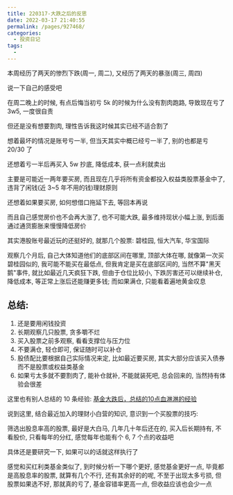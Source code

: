 ```yaml
---
title: 220317-大跌之后的反思
date: 2022-03-17 21:40:55
permalink: /pages/927468/
categories:
  - 投资日记
tags:
  -
---
```


本周经历了两天的惨烈下跌(周一, 周二), 又经历了两天的暴涨(周三, 周四)

说一下自己的感受吧

在周二晚上的时候, 有点后悔当初亏 5k 的时候为什么没有割肉跑路, 导致现在亏了 3w5, 一度很自责

但还是没有想要割肉, 理性告诉我这时候其实已经不适合割了

想着最坏的情况是账号亏一半, 但当天其实中概已经亏一半了, 别的也都是亏 20/30 了

还想着亏一半后再买入 5w 抄底, 降低成本, 获一点利就卖出

主要是可能近一两年要买房, 而且现在几乎将所有资金都投入权益类股票基金中了, 违背了闲钱(近 3~5 年不用的钱)理财原则

还想着如果要买房, 如何想借口拖延下去, 等回本再说

而且自己感觉房价也不会再大涨了, 也不可能大跌, 最多维持现状小幅上涨, 到后面通过通货膨胀来慢慢降低房价

其实港股账号最近玩的还挺好的, 就那几个股票: 碧桂园, 恒大汽车, 华宝国际

观察几个月后, 自己大体知道他们的底部区间在哪里, 顶部大体在哪, 就像第一次买碧桂园似的, 我可能不能买在最低点, 但我肯定是买在底部区间的, 当然不算"黑天鹅"事件, 就比如最近几天疯狂下跌, 但由于仓位比较小, 下跌厉害还可以继续补仓, 降低成本, 等正常上涨后还能赚更多钱; 而如果满仓, 只能看着遍地黄金叹息

## 总结:

1. 还是要用闲钱投资
2. 长期观察几只股票, 贪多嚼不烂
3. 买入股票之前多观察, 看看支撑位与压力位
4. 不要满仓, 轻仓即可, 保证随时可以补仓
5. 股债配比要根据自己实际情况来定, 比如最近要买房, 其实大部分应该买入债券而不是股票或权益类基金
6. 如果亏太多就不要割肉了, 能补仓就补, 不能就装死吧, 总会回来的, 当然持有体验会很差

这里也有别人总结的 10 条经验: [基金大跌后，总结的10点血淋淋的经验](https://xueqiu.com/2217395043/214178617?sharetime=2)

说到这里, 结合最近加入的理财小白营的知识, 意识到一个买股票的技巧:

筛选出股息率高的股票, 最好是大白马, 几年几十年后还在的, 买入后长期持有, 不看股价, 只看每年的分红, 感觉每年也能有个 6, 7 个点的收益吧

具体还是要研究一下, 如果可以的话就这样执行了

感觉和买红利类基金类似了, 到时候分析一下哪个更好, 感觉基金更好一点, 毕竟都是高股息率的股票, 就算有几个不行, 还有其余好的的呢, 不至于出现太多亏损, 但股票如果选不好, 那就真的亏了, 基金容错率更高一点, 但收益应该也会少一点
